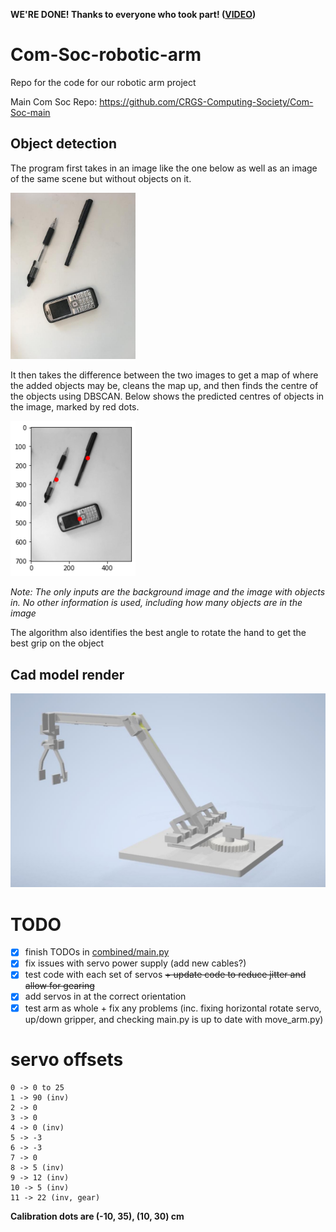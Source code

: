 **WE'RE DONE! Thanks to everyone who took part! ([VIDEO](https://github.com/Joseph-Rance/Com-Soc-robotic-arm/blob/master/final%20video.mp4))**

# Com-Soc-robotic-arm
Repo for the code for our robotic arm project

Main Com Soc Repo: https://github.com/CRGS-Computing-Society/Com-Soc-main

## Object detection

The program first takes in an image like the one below as well as an image of the same scene but without objects on it.

<img src="https://github.com/Joseph-Rance/Com-Soc-robotic-arm/blob/master/object%20detection/classified%20images/3/input%20image.jpg" alt="input image" width="200"/>

It then takes the difference between the two images to get a map of where the added objects may be, cleans the map up, and then finds the centre of the objects using DBSCAN. Below shows the predicted centres of objects in the image, marked by red dots.

<img src="https://github.com/Joseph-Rance/Com-Soc-robotic-arm/blob/master/object%20detection/classified%20images/3/output.png" alt="output image" width="200"/>

*Note: The only inputs are the background image and the image with objects in. No other information is used, including how many objects are in the image*

The algorithm also identifies the best angle to rotate the hand to get the best grip on the object

## Cad model render

![arm render](https://github.com/Joseph-Rance/Com-Soc-robotic-arm/blob/master/render.jpg)

# TODO

- [X] finish TODOs in [combined/main.py](https://github.com/Joseph-Rance/Com-Soc-robotic-arm/blob/master/combined/main.py)
- [x] fix issues with servo power supply (add new cables?)
- [X] test code with each set of servos ~~+ update code to reduce jitter and allow for gearing~~
- [X] add servos in at the correct orientation
- [X] test arm as whole + fix any problems (inc. fixing horizontal rotate servo, up/down gripper, and checking main.py is up to date with move_arm.py)

# servo offsets

```
0 -> 0 to 25
1 -> 90 (inv)
2 -> 0
3 -> 0
4 -> 0 (inv)
5 -> -3
6 -> -3
7 -> 0
8 -> 5 (inv)
9 -> 12 (inv)
10 -> 5 (inv)
11 -> 22 (inv, gear)
```

**Calibration dots are (-10, 35), (10, 30) cm**
